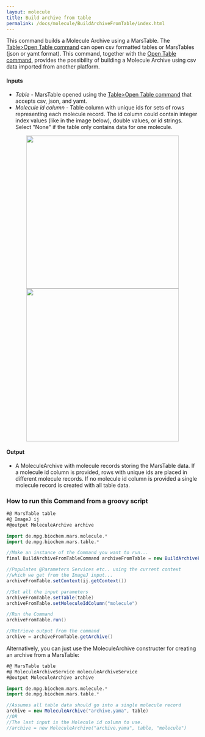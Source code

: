 ```yaml
---
layout: molecule
title: Build archive from table
permalink: /docs/molecule/BuildArchiveFromTable/index.html
---
```


This command builds a Molecule Archive using a MarsTable. The [Table>Open Table command](../table/ImportTable) can open csv formatted tables or MarsTables (json or yamt format). This command, together with the [Open Table command](../table/ImportTable), provides the possibility of building a Molecule Archive using csv data imported from another platform.

#### Inputs

* _Table_ - MarsTable opened using the [Table>Open Table command](../table/ImportTable) that accepts csv, json, and yamt.
* _Molecule id column_ - Table column with unique ids for sets of rows representing each molecule record. The id column could contain integer index values (like in the image below), double values, or id strings. Select "None" if the table only contains data for one molecule.

<div style="text-align: center"><img  src='{{site.baseurl}}/docs/molecule/img/Input_table.png' width='400'/></div>
<div style="text-align: center"><img  src='{{site.baseurl}}/docs/molecule/img/BuildArchiveFromTable.png' width='400'/></div>

#### Output

* A MoleculeArchive with molecule records storing the MarsTable data. If a molecule id column is provided, rows with unique ids are placed in different molecule records. If no molecule id column is provided a single molecule record is created with all table data.

### How to run this Command from a groovy script

```groovy
#@ MarsTable table
#@ ImageJ ij
#@output MoleculeArchive archive

import de.mpg.biochem.mars.molecule.*
import de.mpg.biochem.mars.table.*

//Make an instance of the Command you want to run...
final BuildArchiveFromTableCommand archiveFromTable = new BuildArchiveFromTableCommand()

//Populates @Parameters Services etc.. using the current context
//which we get from the ImageJ input...
archiveFromTable.setContext(ij.getContext())

//Set all the input parameters
archiveFromTable.setTable(table)
archiveFromTable.setMoleculeIdColumn("molecule")

//Run the Command
archiveFromTable.run()

//Retrieve output from the command
archive = archiveFromTable.getArchive()
```

Alternatively, you can just use the MoleculeArchive constructer for creating an archive from a MarsTable:
```groovy
#@ MarsTable table
#@ MoleculeArchiveService moleculeArchiveService
#@output MoleculeArchive archive

import de.mpg.biochem.mars.molecule.*
import de.mpg.biochem.mars.table.*

//Assumes all table data should go into a single molecule record
archive = new MoleculeArchive("archive.yama", table)
//OR
//The last input is the Molecule id column to use.
//archive = new MoleculeArchive("archive.yama", table, "molecule")
```
